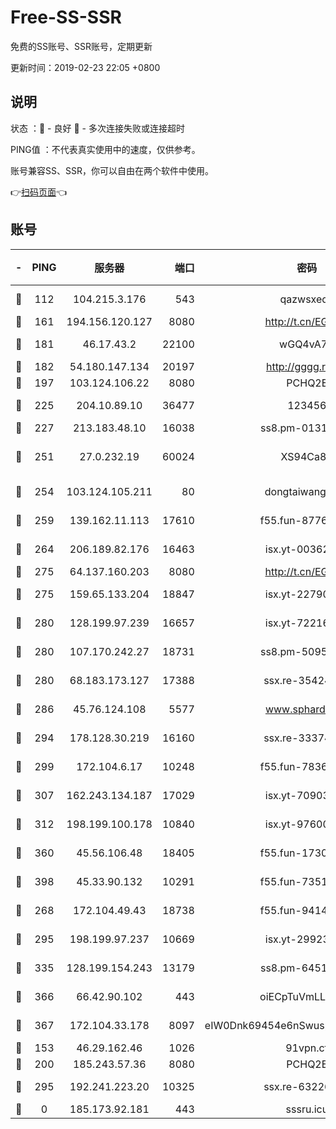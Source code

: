 # Free-SS-SSR

免费的SS账号、SSR账号，定期更新

更新时间：2019-02-23 22:05 +0800

## 说明

状态     ：🙂 - 良好 🙁 - 多次连接失败或连接超时

PING值   ：不代表真实使用中的速度，仅供参考。

账号兼容SS、SSR，你可以自由在两个软件中使用。

👉[扫码页面](https://liesauer.github.io/free-ss-ssr.github.io/)👈

## 账号

|-|PING|服务器|端口|密码|加密方式|区域|
|:----:|:----:|:-----:|-----:|:----:|:----:|:----:|
|🙂|112|104.215.3.176|543|qazwsxedc|aes-256-gcm|JP|
|🙂|161|194.156.120.127|8080|http://t.cn/EGJIyrl|rc4-md5|RU|
|🙂|181|46.17.43.2|22100|wGQ4vA7D|aes-256-gcm|RU|
|🙂|182|54.180.147.134|20197|http://gggg.rocks|chacha20|KR|
|🙂|197|103.124.106.22|8080|PCHQ2E|rc4-md5|US|
|🙂|225|204.10.89.10|36477|123456|aes-256-cfb|US|
|🙂|227|213.183.48.10|16038|ss8.pm-01318678|rc4-md5|RU|
|🙂|251|27.0.232.19|60024|XS94Ca8K|xchacha20-ietf-poly1305|HK|
|🙂|254|103.124.105.211|80|dongtaiwang.com|aes-256-cfb|US|
|🙂|259|139.162.11.113|17610|f55.fun-87762700|aes-256-cfb|SG|
|🙂|264|206.189.82.176|16463|isx.yt-00362323|aes-256-cfb|SG|
|🙂|275|64.137.160.203|8080|http://t.cn/EGJIyrl|rc4-md5|CA|
|🙂|275|159.65.133.204|18847|isx.yt-22790068|aes-256-cfb|SG|
|🙂|280|128.199.97.239|16657|isx.yt-72216653|aes-256-cfb|SG|
|🙂|280|107.170.242.27|18731|ss8.pm-50950263|aes-256-cfb|US|
|🙂|280|68.183.173.127|17388|ssx.re-35424497|aes-256-cfb|US|
|🙂|286|45.76.124.108|5577|www.sphard.com|aes-256-cfb|AU|
|🙂|294|178.128.30.219|16160|ssx.re-33374521|aes-256-cfb|SG|
|🙂|299|172.104.6.17|10248|f55.fun-78360191|aes-256-cfb|US|
|🙂|307|162.243.134.187|17029|isx.yt-70903569|aes-256-cfb|US|
|🙂|312|198.199.100.178|10840|isx.yt-97600185|aes-256-cfb|US|
|🙂|360|45.56.106.48|18405|f55.fun-17301402|aes-256-cfb|US|
|🙂|398|45.33.90.132|10291|f55.fun-73512768|aes-256-cfb|US|
|🙂|268|172.104.49.43|18738|f55.fun-94147766|aes-256-cfb|SG|
|🙂|295|198.199.97.237|10669|isx.yt-29923675|aes-256-cfb|US|
|🙂|335|128.199.154.243|13179|ss8.pm-64511599|aes-256-cfb|SG|
|🙂|366|66.42.90.102|443|oiECpTuVmLLxk4Ts|aes-256-cfb|US|
|🙂|367|172.104.33.178|8097|eIW0Dnk69454e6nSwuspv9DmS201tQ0D|aes-256-cfb|SG|
|🙁|153|46.29.162.46|1026|91vpn.cf|rc4-md5|RU|
|🙁|200|185.243.57.36|8080|PCHQ2E|rc4-md5|US|
|🙁|295|192.241.223.20|10325|ssx.re-63226148|aes-256-cfb|US|
|🙁|0|185.173.92.181|443|sssru.icu|rc4-md5|RU|
